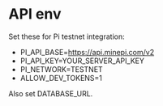 # API env

Set these for Pi testnet integration:

- PI_API_BASE=https://api.minepi.com/v2
- PI_API_KEY=YOUR_SERVER_API_KEY
- PI_NETWORK=TESTNET
- ALLOW_DEV_TOKENS=1

Also set DATABASE_URL.

